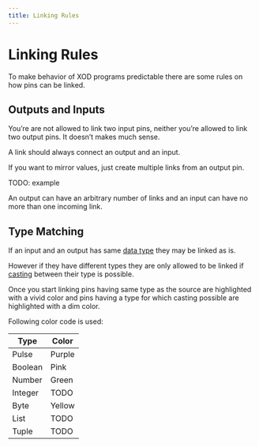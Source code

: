```yaml
---
title: Linking Rules
---
```


Linking Rules
=============

To make behavior of XOD programs predictable there are some rules on how pins
can be linked.

Outputs and Inputs
------------------

You’re are not allowed to link two input pins, neither you’re allowed to link
two output pins. It doesn’t makes much sense.

A link should always connect an output and an input.

If you want to mirror values, just create multiple links from an output pin.

TODO: example

An output can have an arbitrary number of links and an input can have
no more than one incoming link.

Type Matching
-------------

If an input and an output has same [data type](/docs/guide/data-types/) they may be linked
as is.

However if they have different types they are only allowed to be linked if
[casting](/docs/guide/data-types/#casting-rules) between their type is possible.

Once you start linking pins having same type as the source are highlighted with
a vivid color and pins having a type for which casting possible are highlighted
with a dim color.

Following color code is used:

Type                                                         | Color
------------------------------------------------------------ | -----
<span class="ui purple circular empty label"></span> Pulse   | Purple
<span class="ui pink circular empty label"></span>   Boolean | Pink
<span class="ui green circular empty label"></span>  Number  | Green
<span class="ui circular empty label"></span>        Integer | TODO
<span class="ui yellow circular empty label"></span> Byte    | Yellow
<span class="ui circular empty label"></span>        List    | TODO
<span class="ui circular empty label"></span>        Tuple   | TODO
